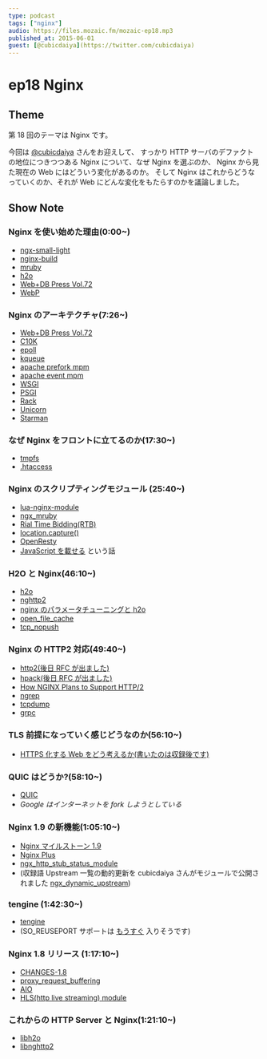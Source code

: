 ```yaml
---
type: podcast
tags: ["nginx"]
audio: https://files.mozaic.fm/mozaic-ep18.mp3
published_at: 2015-06-01
guest: [@cubicdaiya](https://twitter.com/cubicdaiya)
---
```


# ep18 Nginx

## Theme

第 18 回のテーマは Nginx です。

今回は [@cubicdaiya](https://twitter.com/cubicdaiya) さんをお迎えして、 すっかり HTTP サーバのデファクトの地位につきつつある Nginx について、なぜ Nginx を選ぶのか、 Nginx から見た現在の Web にはどういう変化があるのか。 そして Nginx はこれからどうなっていくのか、それが Web にどんな変化をもたらすのかを議論しました。


## Show Note

### Nginx を使い始めた理由(0:00~)

- [ngx-small-light](https://github.com/cubicdaiya/ngx_small_light)
- [nginx-build](https://github.com/cubicdaiya/nginx-build)
- [mruby](https://github.com/mruby/mruby)
- [h2o](https://h2o.examp1e.net)
- [Web+DB Press Vol.72](http://gihyo.jp/magazine/wdpress/archive/2013/vol72)
- [WebP](https://developers.google.com/speed/webp/)


### Nginx のアーキテクチャ(7:26~)

- [Web+DB Press Vol.72](http://gihyo.jp/magazine/wdpress/archive/2013/vol72)
- [C10K](http://www.hyuki.com/yukiwiki/wiki.cgi%3FTheC10kProblem)
- [epoll](http://man7.org/linux/man-pages/man7/epoll.7.html)
- [kqueue](https://www.freebsd.org/cgi/man.cgi?query=kqueue&sektion=2)
- [apache prefork mpm](http://httpd.apache.org/docs/2.4/en/mod/prefork.html)
- [apache event mpm](http://httpd.apache.org/docs/2.4/en/mod/event.html)
- [WSGI](https://www.python.org/dev/peps/pep-0333/)
- [PSGI](http://plackperl.org/)
- [Rack](http://rack.github.io/)
- [Unicorn](http://unicorn.bogomips.org/)
- [Starman](http://search.cpan.org/%7Emiyagawa/Starman-0.4013/lib/Starman.pm)


### なぜ Nginx をフロントに立てるのか(17:30~)

- [tmpfs](https://www.kernel.org/doc/Documentation/filesystems/tmpfs.txt)
- [.htaccess](https://httpd.apache.org/docs/2.4/en/howto/htaccess.html)


### Nginx のスクリプティングモジュール (25:40~)

- [lua-nginx-module](https://github.com/openresty/lua-nginx-module)
- [ngx_mruby](https://github.com/matsumoto-r/ngx_mruby)
- [Rial Time Bidding(RTB)](http://en.wikipedia.org/wiki/Real-time_bidding)
- [location.capture()](http://wiki.nginx.org/HttpLuaModule%23ngx.location.capture)
- [OpenResty](http://openresty.org/)
- [JavaScript を載せる](http://nginx.com/blog/nginx-open-source-reflecting-back-and-looking-ahead/) という話


### H2O と Nginx(46:10~)

- [h2o](https://h2o.examp1e.net/)
- [nghttp2](https://nghttp2.org/)
- [nginx のパラメータチューニングと h2o](http://qiita.com/cubicdaiya/items/235777dc401ec419b14e)
- [open_file_cache](http://nginx.org/en/docs/http/ngx_http_core_module.html%23open_file_cache)
- [tcp_nopush](http://nginx.org/en/docs/http/ngx_http_core_module.html%23tcp_nopush)


### Nginx の HTTP2 対応(49:40~)

- [http2(後日 RFC が出ました)](https://tools.ietf.org/html/rfc7540)
- [hpack(後日 RFC が出ました)](https://tools.ietf.org/html/rfc7541)
- [How NGINX Plans to Support HTTP/2](http://nginx.com/blog/how-nginx-plans-to-support-http2/)
- [ngrep](http://ngrep.sourceforge.net/download.html)
- [tcpdump](http://www.tcpdump.org/)
- [grpc](https://github.com/grpc/grpc)


### TLS 前提になっていく感じどうなのか(56:10~)

- [HTTPS 化する Web をどう考えるか(書いたのは収録後です)](http://jxck.hatenablog.com/entry/web-over-https)


### QUIC はどうか?(58:10~)

- [QUIC](http://blog.chromium.org/2013/06/experimenting-with-quic.html)
- *Google はインターネットを fork しようとしている*


### Nginx 1.9 の新機能(1:05:10~)

- [Nginx マイルストーン 1.9](http://trac.nginx.org/nginx/milestone/1.9)
- [Nginx Plus](http://nginx.com/products/)
- [ngx_http_stub_status_module](http://nginx.org/en/docs/http/ngx_http_stub_status_module.html)
- (収録語 Upstream 一覧の動的更新を cubicdaiya さんがモジュールで公開されました [ngx_dynamic_upstream](https://github.com/cubicdaiya/ngx_dynamic_upstream))


### tengine (1:42:30~)

- [tengine](http://tengine.taobao.org/)
- (SO_REUSEPORT サポートは [もうすぐ](http://hg.nginx.org/nginx/rev/4f6efabcb09b) 入りそうです)


### Nginx 1.8 リリース (1:17:10~)

- [CHANGES-1.8](http://nginx.org/en/CHANGES-1.8)
- [proxy_request_buffering](http://nginx.org/en/docs/http/ngx_http_proxy_module.html%23proxy_request_buffering)
- [AIO](http://man7.org/linux/man-pages/man7/aio.7.html)
- [HLS(http live streaming) module](http://nginx.org/en/docs/http/ngx_http_hls_module.html)


### これからの HTTP Server と Nginx(1:21:10~)

- [libh2o](https://github.com/h2o/h2o/tree/master/examples/libh2o)
- [libnghttp2](https://github.com/tatsuhiro-t/nghttp2/tree/master/lib)